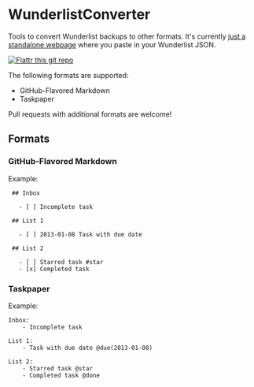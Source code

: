 # WunderlistConverter

Tools to convert Wunderlist backups to other formats.  It's currently [just a standalone webpage](http://benjaminoakes.github.io/WunderlistConverter/) where you paste in your Wunderlist JSON.

[
![Flattr this git repo](https://api.flattr.com/button/flattr-badge-large.png)
](https://flattr.com/submit/auto?user_id=benjaminoakes&url=https://github.com/benjaminoakes/WunderlistConverter&title=maid&language=en_GB&tags=github&category=software)

The following formats are supported:

  * GitHub-Flavored Markdown
  * Taskpaper

Pull requests with additional formats are welcome!

## Formats

### GitHub-Flavored Markdown

Example:

     ## Inbox

       - [ ] Incomplete task

     ## List 1
     
       - [ ] 2013-01-08 Task with due date

     ## List 2

       - [ ] Starred task #star
       - [x] Completed task

### Taskpaper

Example:

    Inbox:
    	- Incomplete task
    
    List 1:
    	- Task with due date @due(2013-01-08)
    
    List 2:
    	- Starred task @star
    	- Completed task @done
